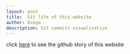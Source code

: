 ```yaml
---
layout: post
title:  Git life of this website
author: Diego
description: Git commits visualization
---
```


click [here](http://ghv.artzub.com/#repo=chutlhu.github.io&climit=100&user=chutlhu) to see the github story of this website